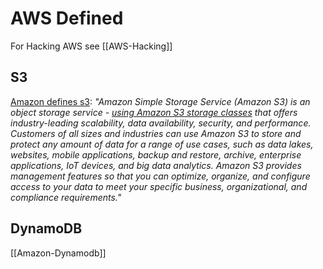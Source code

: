 # AWS Defined


For Hacking AWS see [[AWS-Hacking]]

## S3

[Amazon defines s3](https://docs.aws.amazon.com/AmazonS3/latest/userguide/Welcome.html): *"Amazon Simple Storage Service (Amazon S3) is an object storage service - [using Amazon S3 storage classes](https://docs.aws.amazon.com/AmazonS3/latest/userguide/storage-class-intro.html) that offers industry-leading scalability, data availability, security, and performance. Customers of all sizes and industries can use Amazon S3 to store and protect any amount of data for a range of use cases, such as data lakes, websites, mobile applications, backup and restore, archive, enterprise applications, IoT devices, and big data analytics. Amazon S3 provides management features so that you can optimize, organize, and configure access to your data to meet your specific business, organizational, and compliance requirements."*


## DynamoDB

[[Amazon-Dynamodb]]